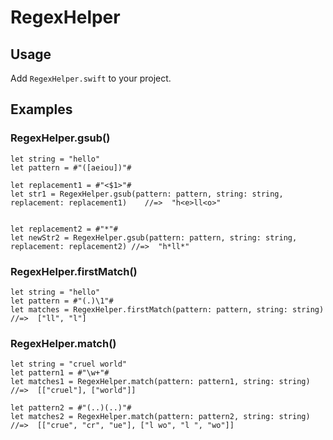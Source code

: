 # RegexHelper

## Usage

Add `RegexHelper.swift` to your project.


## Examples

### RegexHelper.gsub()

```
let string = "hello"
let pattern = #"([aeiou])"#

let replacement1 = #"<$1>"#
let str1 = RegexHelper.gsub(pattern: pattern, string: string, replacement: replacement1)    //=>  "h<e>ll<o>"

    
let replacement2 = #"*"#
let newStr2 = RegexHelper.gsub(pattern: pattern, string: string, replacement: replacement2) //=>  "h*ll*"
```

### RegexHelper.firstMatch()

```
let string = "hello"
let pattern = #"(.)\1"#
let matches = RegexHelper.firstMatch(pattern: pattern, string: string)  //=>  ["ll", "l"]
```


### RegexHelper.match()

```
let string = "cruel world"
let pattern1 = #"\w+"#
let matches1 = RegexHelper.match(pattern: pattern1, string: string)  //=>  [["cruel"], ["world"]]

let pattern2 = #"(..)(..)"#
let matches2 = RegexHelper.match(pattern: pattern2, string: string)  //=>  [["crue", "cr", "ue"], ["l wo", "l ", "wo"]]
```

